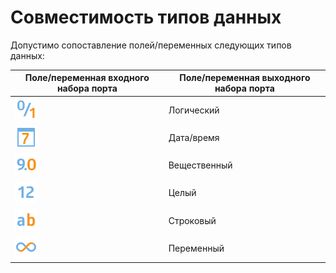 # Совместимость типов данных

Допустимо сопоставление полей/переменных следующих типов данных:

 | Поле/переменная входного набора порта | Поле/переменная выходного набора порта | 
 | ------------------------------------- | -------------------------------------- | 
 | ![](/media/app/icons/datatype_18/datatype_default-04.svg) | Логический | Логический, Переменный | 
 | ![](/media/app/icons/datatype_18/datatype_default-05.svg) | Дата/время | Дата/время, Переменный | 
 | ![](/media/app/icons/datatype_18/datatype_default-03.svg) | Вещественный | Вещественный, Переменный | 
 | ![](/media/app/icons/datatype_18/datatype_default-02.svg) | Целый | Целый, Вещественный, Переменный | 
 | ![](/media/app/icons/datatype_18/datatype_default-01.svg) | Строковый | Строковый, Переменный | 
 | ![](/media/app/icons/datatype_18/datatype_default-06.svg) | Переменный | Переменный | 


